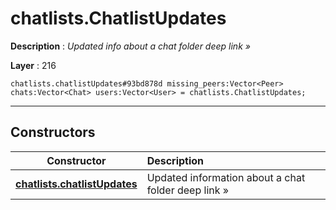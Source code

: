# chatlists.ChatlistUpdates

**Description** : *Updated info about a chat folder deep link &raquo;*

**Layer** : 216

```tl
chatlists.chatlistUpdates#93bd878d missing_peers:Vector<Peer> chats:Vector<Chat> users:Vector<User> = chatlists.ChatlistUpdates;
```

---

## Constructors

| Constructor | Description |
| :---: | :--- |
| [**chatlists.chatlistUpdates**](constructor/chatlists.chatlistUpdates) | Updated information about a chat folder deep link » |